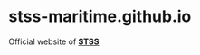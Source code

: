 # stss-maritime.github.io 

Official website of **[STSS]**

[STSS]: http://stss-maritime.github.io/
